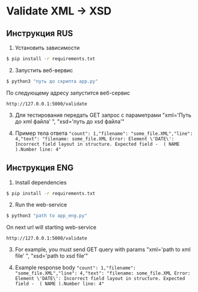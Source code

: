 # Validate XML -> XSD

## Инструкция RUS

1. Установить зависимости 
```bash 
$ pip install -r requirements.txt
```
2. Запустить веб-вервис 
```bash 
$ python3 "путь до скрипта app.py" 
```
По следующему адресу запустится веб-сервис
```
http://127.0.0.1:5000/validate
```
3. Для тестирования передать GET запрос с параметрами "xml='Путь до xml файла' ", "xsd='путь до xsd файла'"

4. Пример тела ответа
```"count": 1,"filename": "some_file.XML","line": 4,"text": "filename: some_file.XML Error: Element \'DATE\': Incorrect field layout in structure. Expected field -  ( NAME ).Number line: 4"```

## Инструкция ENG

1. Install dependencies
```bash 
$ pip install -r requirements.txt
```
2. Run the web-service 
```bash 
$ python3 "path to app_eng.py" 
```
On next url will starting web-service
```
http://127.0.0.1:5000/validate
```
3. For example, you must send GET query with params "xml='path to xml file' ", "xsd='path to xsd file'"

4. Example response body
```"count": 1,"filename": "some_file.XML","line": 4,"text": "filename: some_file.XML Error: Element \'DATE\': Incorrect field layout in structure. Expected field -  ( NAME ).Number line: 4"```
